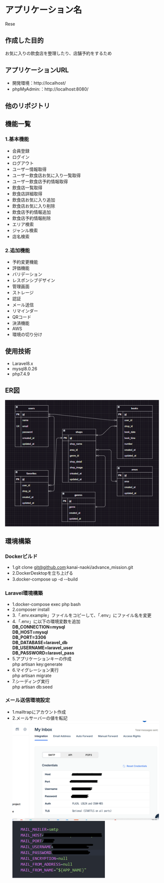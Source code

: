 # アプリケーション名
Rese

## 作成した目的
お気に入りの飲食店を整理したり、店舗予約をするため

## アプリケーションURL
- 開発環境：http://localhost/
- phpMyAdmin:：http://localhost:8080/

## 他のリポジトリ

## 機能一覧
### 1.基本機能
- 会員登録
- ログイン
- ログアウト
- ユーザー情報取得
- ユーザー飲食店お気に入り一覧取得
- ユーザー飲食店予約情報取得
- 飲食店一覧取得
- 飲食店詳細取得
- 飲食店お気に入り追加
- 飲食店お気に入り削除
- 飲食店予約情報追加
- 飲食店予約情報削除
- エリア検索
- ジャンル検索
- 店名検索
### 2.追加機能
- 予約変更機能
- 評価機能
- バリデーション
- レスポンシブデザイン
- 管理画面
- ストレージ
- 認証
- メール送信
- リマインダー
- QRコード
- 決済機能
- AWS
- 環境の切り分け

## 使用技術
- Laravel8.x
- mysql8.0.26
- php7.4.9

## ER図
![alt text](image.png)

## 環境構築
### Dockerビルド
- 1.git clone git@github.com:kanai-naoki/advance_mission.git
- 2.DockerDesktopを立ち上げる
- 3.docker-compose up -d --build
　
### Laravel環境構築
- 1.docker-compose exec php bash
- 2.composer install
- 3.「.env.example」ファイルをコピーして、「.env」にファイル名を変更
- 4.「.env」に以下の環境変数を追加  
**DB_CONNECTION=mysql**  
**DB_HOST=mysql**  
**DB_PORT=3306**  
**DB_DATABASE=laravel_db**  
**DB_USERNAME=laravel_user**  
**DB_PASSWORD=laravel_pass**  
- 5.アプリケーションキーの作成  
php artisan key:generate
- 6.マイグレーション実行  
php artisan migrate
- 7.シーディング実行  
php artisan db:seed

### メール送信環境設定
- 1.mailtrapにアカウント作成
- 2.メールサーバーの値を転記
![alt text](mailtrap設定画面.png)
![alt text](.envファイル設定.png)





